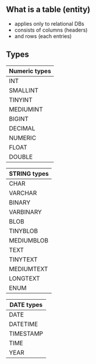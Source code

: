 ## What is a table (entity)

- applies only to relational DBs
- consists of columns (headers)
- and rows (each entries)

## Types

| Numeric types |
| ------------- |
| INT           |
| SMALLINT      |
| TINYINT       |
| MEDIUMINT     |
| BIGINT        |
| DECIMAL       |
| NUMERIC       |
| FLOAT         |
| DOUBLE        |

| STRING types |
| ------------ |
| CHAR         |
| VARCHAR      |
| BINARY       |
| VARBINARY    |
| BLOB         |
| TINYBLOB     |
| MEDIUMBLOB   |
| TEXT         |
| TINYTEXT     |
| MEDIUMTEXT   |
| LONGTEXT     |
| ENUM         |

| DATE types |
| ---------- |
| DATE       |
| DATETIME   |
| TIMESTAMP  |
| TIME       |
| YEAR       |
